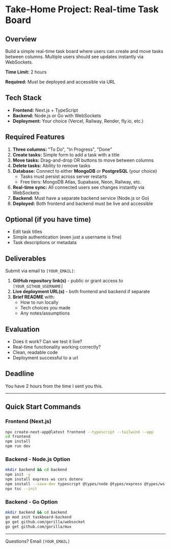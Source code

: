 # Take-Home Project: Real-time Task Board

## Overview

Build a simple real-time task board where users can create and move tasks between columns. Multiple users should see updates instantly via WebSockets.

**Time Limit:** 2 hours

**Required:** Must be deployed and accessible via URL

## Tech Stack

- **Frontend:** Next.js + TypeScript
- **Backend:** Node.js or Go with WebSockets
- **Deployment:** Your choice (Vercel, Railway, Render, fly.io, etc.)

## Required Features

1. **Three columns:** "To Do", "In Progress", "Done"
2. **Create tasks:** Simple form to add a task with a title
3. **Move tasks:** Drag-and-drop OR buttons to move between columns
4. **Delete tasks:** Ability to remove tasks
5. **Database:** Connect to either **MongoDB** or **PostgreSQL** (your choice)
   - Tasks must persist across server restarts
   - Free tiers: MongoDB Atlas, Supabase, Neon, Railway, etc.
6. **Real-time sync:** All connected users see changes instantly via WebSockets
7. **Backend:** Must have a separate backend service (Node.js or Go)
8. **Deployed:** Both frontend and backend must be live and accessible

## Optional (if you have time)

- Edit task titles
- Simple authentication (even just a username is fine)
- Task descriptions or metadata

## Deliverables

Submit via email to `[YOUR_EMAIL]`:

1. **GitHub repository link(s)** - public or grant access to `[YOUR_GITHUB_USERNAME]`
2. **Live deployment URL(s)** - both frontend and backend if separate
3. **Brief README** with:
   - How to run locally
   - Tech choices you made
   - Any notes/assumptions

## Evaluation

- Does it work? Can we test it live?
- Real-time functionality working correctly?
- Clean, readable code
- Deployment successful to a url

## Deadline

You have 2 hours from the time I sent you this.

---

## Quick Start Commands

### Frontend (Next.js)
```bash
npx create-next-app@latest frontend --typescript --tailwind --app
cd frontend
npm install
npm run dev
```

### Backend - Node.js Option
```bash
mkdir backend && cd backend
npm init -y
npm install express ws cors dotenv
npm install --save-dev typescript @types/node @types/express @types/ws ts-node nodemon
npx tsc --init
```

### Backend - Go Option
```bash
mkdir backend && cd backend
go mod init taskboard-backend
go get github.com/gorilla/websocket
go get github.com/gorilla/mux
```


---

Questions? Email `[YOUR_EMAIL]`
